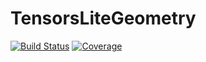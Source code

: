 # TensorsLiteGeometry

[![Build Status](https://github.com/favba/TensorsLiteGeometry.jl/actions/workflows/CI.yml/badge.svg?branch=main)](https://github.com/favba/TensorsLiteGeometry.jl/actions/workflows/CI.yml?query=branch%3Amain)
[![Coverage](https://codecov.io/gh/favba/TensorsLiteGeometry.jl/branch/main/graph/badge.svg)](https://codecov.io/gh/favba/TensorsLiteGeometry.jl)
